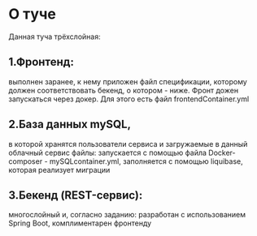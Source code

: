 # О туче
Данная туча трёхслойная:
## 1.Фронтенд:
 выполнен заранее, к нему приложен файл спецификации, которому должен соответствовать бекенд, о котором - ниже. Фронт дожен запускаться через докер. Для этого есть файл frontendContainer.yml
## 2.База данных mySQL,
 в которой хранятся пользователи сервиса и загружаемые в данный облачный сервис файлы: запускается с помощью файла Docker-composer - mySQLcontainer.yml, заполняется с помощью liquibase, которая реализует миграции
## 3.Бекенд (REST-сервис):
 многослойный и, согласно заданию: разработан с использованием Spring Boot, комплиментарен фронтенду

